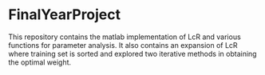 FinalYearProject
================

This repository contains the matlab implementation of LcR and various functions for parameter analysis.
It also contains an expansion of LcR where training set is sorted and explored two iterative methods in obtaining the optimal weight.

